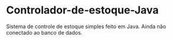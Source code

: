 # Controlador-de-estoque-Java
Sistema de controle de estoque simples feito em Java. Ainda não conectado ao banco de dados.
